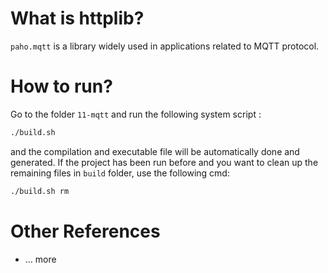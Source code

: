 
# What is httplib?

`paho.mqtt` is a library widely used in applications related to MQTT protocol. 




# How to run?

Go to the folder `11-mqtt` and run the following system script :

```bash
./build.sh
```

and the compilation and executable file will be automatically done and generated. If the project has been run before and you want to clean up the remaining files in `build` folder, use the following cmd:

```bash
./build.sh rm
```





# Other References

+ … more

